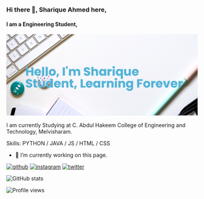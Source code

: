 ### Hi there 👋, Sharique Ahmed here,
#### I am a Engineering Student, 
![I am a Engineering Student, ](https://github.com/Sharique46/Sharique46/blob/main/banner%20(2).png)

I am currently Studying at  C. Abdul Hakeem College of Engineering and Technology, Melvisharam.

Skills: PYTHON / JAVA / JS / HTML / CSS

- 🔭 I’m currently working on this page. 


[<img src='https://cdn.jsdelivr.net/npm/simple-icons@3.0.1/icons/github.svg' alt='github' height='40'>](https://github.com/Sharique46)  [<img src='https://cdn.jsdelivr.net/npm/simple-icons@3.0.1/icons/instagram.svg' alt='instagram' height='40'>](https://www.instagram.com/Sharique.wildcard/)  [<img src='https://cdn.jsdelivr.net/npm/simple-icons@3.0.1/icons/twitter.svg' alt='twitter' height='40'>](https://twitter.com/Sharique46)  

![GitHub stats](https://github-readme-stats.vercel.app/api?username=Sharique46&show_icons=true)  

![Profile views](https://gpvc.arturio.dev/Sharique46)  

<!--
**Sharique46/Sharique46** is a ✨ _special_ ✨ repository because its `README.md` (this file) appears on your GitHub profile.

Here are some ideas to get you started:

- 🔭 I’m currently working on ...
- 🌱 I’m currently learning ...
- 👯 I’m looking to collaborate on ...
- 🤔 I’m looking for help with ...
- 💬 Ask me about ...
- 📫 How to reach me: ...
- 😄 Pronouns: ...
- ⚡ Fun fact: ...
-->
